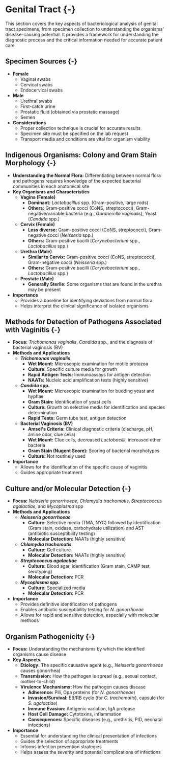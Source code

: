 #  Genital Tract {-}

This section covers the key aspects of bacteriological analysis of genital tract specimens, from specimen collection to understanding the organisms' disease-causing potential. It provides a framework for understanding the diagnostic process and the critical information needed for accurate patient care

## **Specimen Sources** {-}
*   **Female**
    *   Vaginal swabs
    *   Cervical swabs
    *   Endocervical swabs
*   **Male**
    *   Urethral swabs
    *   First-catch urine
    *   Prostatic fluid (obtained via prostatic massage)
    *   Semen
*   **Considerations**
    *   Proper collection technique is crucial for accurate results
    *   Specimen site must be specified on the lab request
    *   Transport media and conditions are vital for organism viability

## **Indigenous Organisms: Colony and Gram Stain Morphology** {-}
*   **Understanding the Normal Flora:** Differentiating between normal flora and pathogens requires knowledge of the expected bacterial communities in each anatomical site
*   **Key Organisms and Characteristics**
    *   **Vagina (Female)**
        *   **Dominant:** *Lactobacillus* spp. (Gram-positive, large rods)
        *   **Others:** Gram-positive cocci (CoNS, streptococci), Gram-negative/variable bacteria (e.g., *Gardnerella vaginalis*), Yeast (*Candida* spp.)
    *   **Cervix (Female)**
        *   **Less diverse:** Gram-positive cocci (CoNS, streptococci), Gram-negative cocci (*Neisseria* spp.)
        *   **Others:** Gram-positive bacilli (*Corynebacterium* spp., *Lactobacillus* spp.)
    *   **Urethra (Male)**
        *   **Similar to Cervix:** Gram-positive cocci (CoNS, streptococci), Gram-negative cocci (*Neisseria* spp.)
        *   **Others:** Gram-positive bacilli (*Corynebacterium* spp., *Lactobacillus* spp.)
    *   **Prostate (Male)**
        *   **Generally Sterile:** Some organisms that are found in the urethra may be present
*   **Importance**
    *   Provides a baseline for identifying deviations from normal flora
    *   Helps interpret the clinical significance of isolated organisms

## **Methods for Detection of Pathogens Associated with Vaginitis** {-}
*   **Focus:** *Trichomonas vaginalis*, *Candida* spp., and the diagnosis of bacterial vaginosis (BV)
*   **Methods and Applications**
    *   ***Trichomonas vaginalis***
        *   **Wet Mount:** Microscopic examination for motile protozoa
        *   **Culture:** Specific culture media for growth
        *   **Rapid Antigen Tests:** Immunoassays for antigen detection
        *   **NAATs:** Nucleic acid amplification tests (highly sensitive)
    *   ***Candida* spp.**
        *   **Wet Mount:** Microscopic examination for budding yeast and hyphae
        *   **Gram Stain:** Identification of yeast cells
        *   **Culture:** Growth on selective media for identification and species determination
        *   **Rapid Tests:** Germ tube test, antigen detection
    *   **Bacterial Vaginosis (BV)**
        *   **Amsel's Criteria:** Clinical diagnostic criteria (discharge, pH, amine odor, clue cells)
        *   **Wet Mount:** Clue cells, decreased *Lactobacilli*, increased other bacteria
        *   **Gram Stain (Nugent Score):** Scoring of bacterial morphotypes
        *   **Culture:** Not routinely used
*   **Importance**
    *   Allows for the identification of the specific cause of vaginitis
    *   Guides appropriate treatment

## **Culture and/or Molecular Detection** {-}
*   **Focus:** *Neisseria gonorrhoeae*, *Chlamydia trachomatis*, *Streptococcus agalactiae*, and *Mycoplasma* spp
*   **Methods and Applications**
    *   ***Neisseria gonorrhoeae***
        *   **Culture:** Selective media (TMA, NYC) followed by identification (Gram stain, oxidase, carbohydrate utilization) and AST (antibiotic susceptibility testing)
        *   **Molecular Detection:** NAATs (highly sensitive)
    *   ***Chlamydia trachomatis***
        *   **Culture:** Cell culture
        *   **Molecular Detection:** NAATs (highly sensitive)
    *   ***Streptococcus agalactiae***
        *   **Culture:** Blood agar, identification (Gram stain, CAMP test, serotyping)
        *   **Molecular Detection:** PCR
    *   ***Mycoplasma* spp.**
        *   **Culture:** Specialized media
        *   **Molecular Detection:** PCR
*   **Importance**
    *   Provides definitive identification of pathogens
    *   Enables antibiotic susceptibility testing for *N. gonorrhoeae*
    *   Allows for rapid and sensitive detection, especially with molecular methods

## **Organism Pathogenicity** {-}
*   **Focus:** Understanding the mechanisms by which the identified organisms cause disease
*   **Key Aspects**
    *   **Etiology:** The specific causative agent (e.g., *Neisseria gonorrhoeae* causes gonorrhea)
    *   **Transmission:** How the pathogen is spread (e.g., sexual contact, mother-to-child)
    *   **Virulence Mechanisms:** How the pathogen causes disease
        *   **Adherence:** Pili, Opa proteins (for *N. gonorrhoeae*)
        *   **Invasion/Survival:** EB/RB cycle (for *C. trachomatis*), capsule (for *S. agalactiae*)
        *   **Immune Evasion:** Antigenic variation, IgA protease
        *   **Host Cell Damage:** Cytotoxins, inflammation
        *   **Consequences:** Specific diseases (e.g., urethritis, PID, neonatal infections)
*   **Importance**
    *   Essential for understanding the clinical presentation of infections
    *   Guides the selection of appropriate treatments
    *   Informs infection prevention strategies
    *   Helps assess the severity and potential complications of infections
